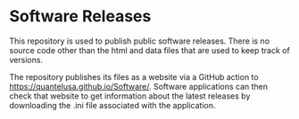 # Software Releases

This repository is used to publish public software releases. There is no source code other than the html and data files that are used to keep track of versions.

The repository publishes its files as a website via a GitHub action to https://quantelusa.github.io/Software/. Software applications can then check that website to get information about the latest releases by downloading the .ini file associated with the application.
